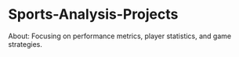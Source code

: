 # Sports-Analysis-Projects

About: Focusing on performance metrics, player statistics, and game strategies.
